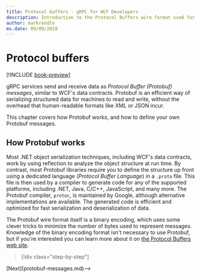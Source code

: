 ```yaml
---
title: Protocol buffers - gRPC for WCF Developers
description: Introduction to the Protocol Buffers wire format used for gRPC networking.
author: markrendle
ms.date: 09/09/2019
---
```


# Protocol buffers

[!INCLUDE [book-preview](../../../includes/book-preview.md)]

gRPC services send and receive data as *Protocol Buffer (Protobuf) messages*, similar to WCF's data contracts. Protobuf is an efficient way of serializing structured data for machines to read and write, without the overhead that human-readable formats like XML or JSON incur.

This chapter covers how Protobuf works, and how to define your own Protobuf messages.

## How Protobuf works

Most .NET object serialization techniques, including WCF's data contracts, work by using reflection to analyze the object structure at run time. By contrast, most Protobuf libraries require you to define the structure up front using a dedicated language (*Protocol Buffer Language*) in a `.proto` file. This file is then used by a compiler to generate code for any of the supported platforms, including .NET, Java, C/C++, JavaScript, and many more. The Protobuf compiler, `protoc`, is maintained by Google, although alternative implementations are available. The generated code is efficient and optimized for fast serialization and deserialization of data.

The Protobuf wire format itself is a binary encoding, which uses some clever tricks to minimize the number of bytes used to represent messages. Knowledge of the binary encoding format isn't necessary to use Protobuf, but if you're interested you can learn more about it on [the Protocol Buffers web site](https://developers.google.com/protocol-buffers/docs/encoding).

>[!div class="step-by-step"]
<!-->[Next](protobuf-messages.md)-->
